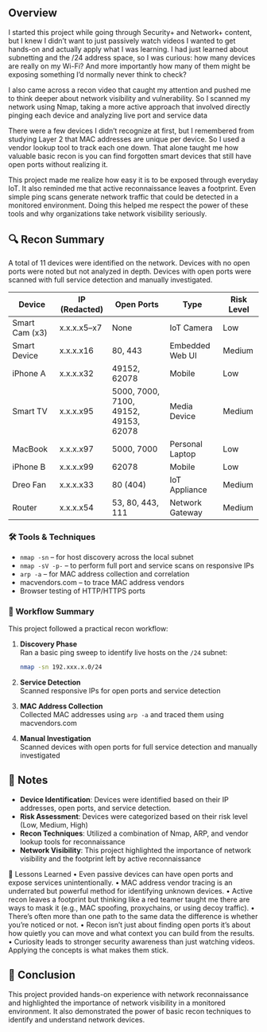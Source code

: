 ## Overview
I started this project while going through Security+ and Network+ content, but I knew I didn’t want to just passively watch videos I wanted to get hands-on and actually apply what I was learning. I had just learned about subnetting and the /24 address space, so I was curious: how many devices are really on my Wi-Fi? And more importantly how many of them might be exposing something I’d normally never think to check?

I also came across a recon video that caught my attention and pushed me to think deeper about network visibility and vulnerability. So I scanned my network using Nmap, taking a more active approach that involved directly pinging each device and analyzing live port and service data

There were a few devices I didn’t recognize at first, but I remembered from studying Layer 2 that MAC addresses are unique per device. So I used a vendor lookup tool to track each one down. That alone taught me how valuable basic recon is you can find forgotten smart devices that still have open ports without realizing it.

This project made me realize how easy it is to be exposed through everyday IoT. It also reminded me that active reconnaissance leaves a footprint. Even simple ping scans generate network traffic that could be detected in a monitored environment. Doing this helped me respect the power of these tools and why organizations take network visibility seriously.

## 🔍 Recon Summary

A total of 11 devices were identified on the network. Devices with no open ports were noted but not analyzed in depth. Devices with open ports were scanned with full service detection and manually investigated.

| Device         | IP (Redacted)    | Open Ports                        | Type               | Risk Level |
|---------------|------------------|-----------------------------------|--------------------|------------|
| Smart Cam (x3)| x.x.x.x5–x7      | None                              | IoT Camera         | Low        |
| Smart Device  | x.x.x.x16        | 80, 443                           | Embedded Web UI    | Medium     |
| iPhone A      | x.x.x.x32        | 49152, 62078                      | Mobile             | Low        |
| Smart TV      | x.x.x.x95        | 5000, 7000, 7100, 49152, 49153, 62078 | Media Device   | Medium     |
| MacBook       | x.x.x.x97        | 5000, 7000                        | Personal Laptop    | Low        |
| iPhone B      | x.x.x.x99        | 62078                             | Mobile             | Low        |
| Dreo Fan      | x.x.x.x33        | 80 (404)                          | IoT Appliance      | Medium     |
| Router        | x.x.x.x54        | 53, 80, 443, 111                  | Network Gateway    | Medium     |

### 🛠️ Tools & Techniques

- `nmap -sn` – for host discovery across the local subnet
- `nmap -sV -p-` – to perform full port and service scans on responsive IPs
- `arp -a` – for MAC address collection and correlation
- macvendors.com – to trace MAC address vendors
- Browser testing of HTTP/HTTPS ports

### 🔁 Workflow Summary

This project followed a practical recon workflow:

1. **Discovery Phase**  
   Ran a basic ping sweep to identify live hosts on the `/24` subnet:  
   ```bash
   nmap -sn 192.xxx.x.0/24
   ```

2. **Service Detection**  
   Scanned responsive IPs for open ports and service detection

3. **MAC Address Collection**  
   Collected MAC addresses using `arp -a` and traced them using macvendors.com

4. **Manual Investigation**  
   Scanned devices with open ports for full service detection and manually investigated

## 📝 Notes

- **Device Identification**: Devices were identified based on their IP addresses, open ports, and service detection.
- **Risk Assessment**: Devices were categorized based on their risk level (Low, Medium, High)
- **Recon Techniques**: Utilized a combination of Nmap, ARP, and vendor lookup tools for reconnaissance
- **Network Visibility**: This project highlighted the importance of network visibility and the footprint left by active reconnaissance

🧠 Lessons Learned
	•	Even passive devices can have open ports and expose services unintentionally.
	•	MAC address vendor tracing is an underrated but powerful method for identifying unknown devices.
	•	Active recon leaves a footprint but thinking like a red teamer taught me there are ways to mask it (e.g., MAC spoofing, proxychains, or using decoy traffic).
	•	There’s often more than one path to the same data the difference is whether you’re noticed or not.
	•	Recon isn’t just about finding open ports it’s about how quietly you can move and what context you can build from the results.
	•	Curiosity leads to stronger security awareness than just watching videos. Applying the concepts is what makes them stick.

## 🌟 Conclusion

This project provided hands-on experience with network reconnaissance and highlighted the importance of network visibility in a monitored environment. It also demonstrated the power of basic recon techniques to identify and understand network devices.